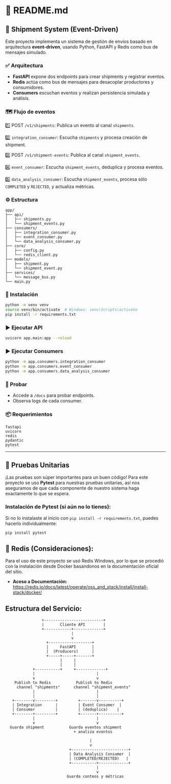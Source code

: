 # 📄 README.md

## 🚚 Shipment System (Event-Driven)

Este proyecto implementa un sistema de gestión de envíos basado en arquitectura **event-driven**, usando Python, FastAPI y Redis como bus de mensajes simulado.

### ✅ Arquitectura

- **FastAPI** expone dos endpoints para crear shipments y registrar eventos.
- **Redis** actúa como bus de mensajes para desacoplar productores y consumidores.
- **Consumers** escuchan eventos y realizan persistencia simulada y análisis.

### 🗺️ Flujo de eventos

1️⃣ POST `/v1/shipments`: Publica un evento al canal `shipments`.

2️⃣ `integration_consumer`: Escucha `shipments` y procesa creación de shipment.

3️⃣ POST `/v1/shipment-events`: Publica al canal `shipment_events`.

4️⃣ `event_consumer`: Escucha `shipment_events`, deduplica y procesa eventos.

5️⃣ `data_analysis_consumer`: Escucha `shipment_events`, procesa sólo `COMPLETED` y `REJECTED`, y actualiza métricas.

### ⚙️ Estructura

```
app/
├── api/
│   ├── shipments.py
│   └── shipment_events.py
├── consumers/
│   ├── integration_consumer.py
│   ├── event_consumer.py
│   └── data_analysis_consumer.py
├── core/
│   ├── config.py
│   └── redis_client.py
├── models/
│   ├── shipment.py
│   └── shipment_event.py
├── services/
│   └── message_bus.py
└── main.py
```

### 🚀 Instalación

```bash
python -m venv venv
source venv/bin/activate  # Windows: venv\Scripts\activate
pip install -r requirements.txt
```

### ▶️ Ejecutar API

```bash
uvicorn app.main:app --reload
```

### ▶️ Ejecutar Consumers

```bash
python -m app.consumers.integration_consumer
python -m app.consumers.event_consumer
python -m app.consumers.data_analysis_consumer
```

### 🧪 Probar

- Accede a `/docs` para probar endpoints.
- Observa logs de cada consumer.

### 📦 Requerimientos

```
fastapi
uvicorn
redis
pydantic
pytest
```

---
## 🧪 Pruebas Unitarias

¡Las pruebas son súper importantes para un buen código! Para este proyecto se uso **Pytest** para nuestras pruebas unitarias, así nos aseguramos de que cada componente de nuestro sistema haga exactamente lo que se espera.

### Instalación de Pytest (si aún no lo tienes):
Si no lo instalaste al inicio con `pip install -r requirements.txt`, puedes hacerlo individualmente:
```bash
pip install pytest
```
## 💾 Redis (Consideraciones):
Para el uso de este proyecto se usó Redis Windows, por lo que se procedió con la instalación desde Docker basandonos en la documentación oficial del sitio.
- **Aceso a Documentación:** https://redis.io/docs/latest/operate/oss_and_stack/install/install-stack/docker/

## Estructura del Servicio:
```
                +--------------------------+
                |       Cliente API        |
                +------------+-------------+
                             |
                             v
                  +-------------------+
                  |     FastAPI       |
                  |  (Producers)      |
                  +-----+-----+-------+
                        |     |
                        |     |
            +-----------+     +-------------+
            |                           |
            v                           v
    Publish to Redis           Publish to Redis
     channel "shipments"      channel "shipment_events"
            |                           |
            |                           |
   +--------v---------+         +-------v----------+
   | Integration      |         | Event Consumer  |
   | Consumer         |         | (deduplica)    |
   +--------+---------+         +-------+----------+
            |                           |
            v                           v
  Guarda shipment           Guarda eventos shipment
                              + analiza eventos

                                     |
                                     v
                            +-------------------------+
                            | Data Analysis Consumer  |
                            | (COMPLETED/REJECTED)   |
                            +-----------+-------------+
                                        |
                                        v
                           Guarda conteos y métricas

```
